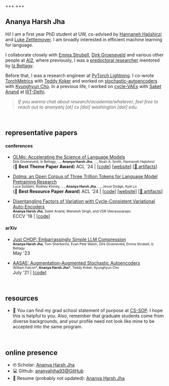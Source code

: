 +++
+++

## Ananya Harsh Jha

Hi! I am a first year PhD student at UW, co-advised by [Hannaneh Hajishirzi](https://homes.cs.washington.edu/~hannaneh/) and [Luke Zettlemoyer](https://www.cs.washington.edu/people/faculty/lsz).
I am broadly interested in efficient machine learning for language.<br />

I collaborate closely with [Emma Strubell](https://strubell.github.io/), [Dirk Groeneveld](https://www.linkedin.com/in/mechanicaldirk/) and various other people at [AI2](https://allenai.org/), where previously, I was a [predoctoral researcher](https://allenai.org/predoctoral-young-investigators) mentored by [Iz Beltagy](https://beltagy.net/).<br />

Before that, I was a research engineer at [PyTorch Lightning](https://github.com/Lightning-AI/lightning). I co-wrote [TorchMetrics](https://github.com/Lightning-AI/torchmetrics) with [Teddy Koker](https://teddykoker.com/) and worked on [stochastic-autoencoders](https://arxiv.org/pdf/2107.12329.pdf) with [Kyunghyun Cho](https://www.kyunghyuncho.me/).
In a previous life, I worked on [cycle-VAEs](https://openaccess.thecvf.com/content_ECCV_2018/papers/Ananya_Harsh_Jha_Disentangling_Factors_of_ECCV_2018_paper.pdf) with [Saket Anand](https://faculty.iiitd.ac.in/~anands/) at [IIIT-Delhi](https://iiitd.ac.in/).<br />

> *If you wanna chat about research/academia/whatever, feel free to reach out to ananyahj [at] cs [dot] washington [dot] edu.*

<br />

## representative papers

#### conferences

- [OLMo: Accelerating the Science of Language Models](https://arxiv.org/pdf/2402.00838) \
  <span style="font-size:0.75em;">Dirk Groeneveld, Iz Beltagy, ..., **Ananya Harsh Jha**, ..., Noah A. Smith, Hannaneh Hajishirzi</span> \
  (🥇 **Best Theme Paper Award**) ACL '24 | [[code](https://github.com/allenai/OLMo)] [[website](https://allenai.org/olmo)] [[🤗 artifacts](https://huggingface.co/allenai/OLMo-7B)]

- [Dolma: an Open Corpus of Three Trillion Tokens for Language Model Pretraining Research](https://arxiv.org/pdf/2402.00159) \
  <span style="font-size:0.75em;">Luca Soldaini, Rodney Kinney, ..., **Ananya Harsh Jha**, ..., Jesse Dodge, Kyle Lo</span> \
  (🥇 **Best Resource Paper Award**) ACL '24 | [[code](https://github.com/allenai/dolma)] [[website](https://allenai.org/olmo)] [[🤗 artifacts](https://huggingface.co/datasets/allenai/dolma)]

- [Disentangling Factors of Variation with Cycle-Consistent Variational Auto-Encoders](https://openaccess.thecvf.com/content_ECCV_2018/papers/Ananya_Harsh_Jha_Disentangling_Factors_of_ECCV_2018_paper.pdf) \
  <span style="font-size:0.75em;">**Ananya Harsh Jha**, Saket Anand, Maneesh Singh, and VSR Veeravasarapu</span> \
  ECCV '18 | [[code](https://github.com/ananyahjha93/cycle-consistent-vae)]

<!-- - [Disentangling Factors of Variation with Cycle-Consistent Variational Auto-Encoders](https://openaccess.thecvf.com/content_ECCV_2018/papers/Ananya_Harsh_Jha_Disentangling_Factors_of_ECCV_2018_paper.pdf) \
  ECCV 2018 | [[code](github.com/ananyahjha93)] [[demo](github.com/ananyahjha93)] [[slides](github.com/ananyahjha93)] [[talk](github.com/ananyahjha93)] [[website](github.com/ananyahjha93)] [[🤗 artifacts](github.com/ananyahjha93)] -->

#### arXiv

- [Just CHOP: Embarrassingly Simple LLM Compression](https://arxiv.org/pdf/2305.14864v3) \
  <span style="font-size:0.75em;">**Ananya Harsh Jha**, Tom Sherborne, Evan Pete Walsh, Dirk Groeneveld, Emma Strubell, Iz Beltagy</span> \
  May '23

- [AASAE: Augmentation-Augmented Stochastic Autoencoders](https://arxiv.org/pdf/2107.12329) \
  <span style="font-size:0.75em;">William Falcon\*, **Ananya Harsh Jha\***, Teddy Koker, Kyunghyun Cho</span> \
  July '21 | [[code](https://github.com/Lightning-Universe/paper-AAVAE)]

<br />

## resources

- 📜 You can find my grad school statement of purpose at [CS-SOP](https://cs-sop.notion.site/CS-PhD-Statements-of-Purpose-df39955313834889b7ac5411c37b958d?p=2dda63bcbc8a4650bf41845f08dbb666&pm=s).
I hope this is helpful to you. Also, remember that graduate students come from diverse backgrounds, and your profile need not look like mine to be accepted into the same program.

<br />

## online presence

- 🤓 Scholar: [Ananya Harsh Jha](https://scholar.google.com/citations?user=USRgM88AAAAJ&hl=en)
- 💻 Github: [ananyahjha93@GitHub](https://github.com/ananyahjha93)
- 📄 Resume (probably not updated): [Ananya Harsh Jha](resume/resume_ananya.pdf)